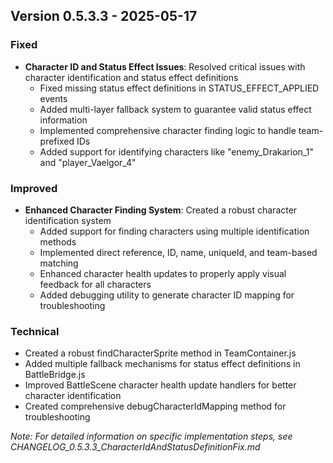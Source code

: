 ## Version 0.5.3.3 - 2025-05-17
### Fixed
- **Character ID and Status Effect Issues**: Resolved critical issues with character identification and status effect definitions
  - Fixed missing status effect definitions in STATUS_EFFECT_APPLIED events
  - Added multi-layer fallback system to guarantee valid status effect information
  - Implemented comprehensive character finding logic to handle team-prefixed IDs
  - Added support for identifying characters like "enemy_Drakarion_1" and "player_Vaelgor_4"

### Improved
- **Enhanced Character Finding System**: Created a robust character identification system
  - Added support for finding characters using multiple identification methods
  - Implemented direct reference, ID, name, uniqueId, and team-based matching
  - Enhanced character health updates to properly apply visual feedback for all characters
  - Added debugging utility to generate character ID mapping for troubleshooting

### Technical
- Created a robust findCharacterSprite method in TeamContainer.js
- Added multiple fallback mechanisms for status effect definitions in BattleBridge.js
- Improved BattleScene character health update handlers for better character identification
- Created comprehensive debugCharacterIdMapping method for troubleshooting

*Note: For detailed information on specific implementation steps, see CHANGELOG_0.5.3.3_CharacterIdAndStatusDefinitionFix.md*